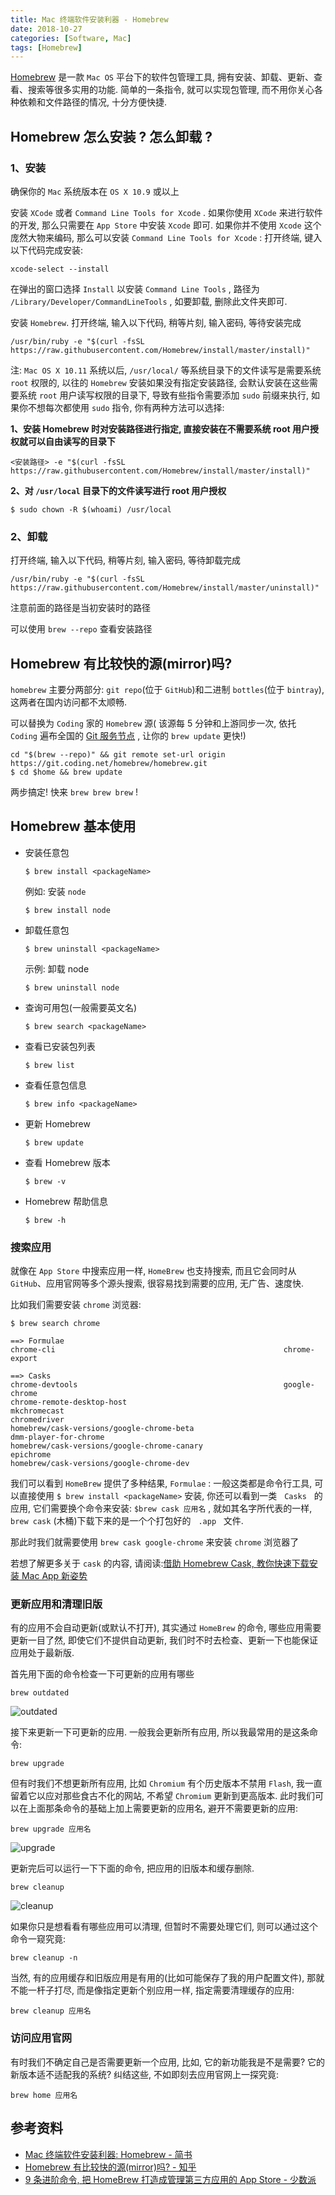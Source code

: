```yaml
---
title: Mac 终端软件安装利器 - Homebrew
date: 2018-10-27
categories: [Software, Mac]
tags: [Homebrew]
---
```


[Homebrew](https://brew.sh/index_zh-cn.html) 是一款 `Mac OS` 平台下的软件包管理工具, 拥有安装、卸载、更新、查看、搜索等很多实用的功能. 简单的一条指令, 就可以实现包管理, 而不用你关心各种依赖和文件路径的情况, 十分方便快捷.

## Homebrew 怎么安装 ? 怎么卸载 ?

### 1、安装

确保你的 `Mac` 系统版本在 `OS X 10.9` 或以上

安装 `XCode` 或者 `Command Line Tools for Xcode` . 如果你使用 `XCode` 来进行软件的开发, 那么只需要在 `App Store` 中安装 `Xcode` 即可. 如果你并不使用 `Xcode` 这个庞然大物来编码, 那么可以安装 `Command Line Tools for Xcode` : 打开终端, 键入以下代码完成安装:

    xcode-select --install

在弹出的窗口选择 `Install` 以安装 `Command Line Tools` , 路径为 `/Library/Developer/CommandLineTools` , 如要卸载, 删除此文件夹即可.

安装 `Homebrew`. 打开终端, 输入以下代码, 稍等片刻, 输入密码, 等待安装完成

    /usr/bin/ruby -e "$(curl -fsSL https://raw.githubusercontent.com/Homebrew/install/master/install)"

注: `Mac OS X 10.11` 系统以后, `/usr/local/` 等系统目录下的文件读写是需要系统 `root` 权限的, 以往的 `Homebrew` 安装如果没有指定安装路径, 会默认安装在这些需要系统 `root` 用户读写权限的目录下, 导致有些指令需要添加 `sudo` 前缀来执行, 如果你不想每次都使用 `sudo` 指令, 你有两种方法可以选择:

**1、安装 Homebrew 时对安装路径进行指定, 直接安装在不需要系统 root 用户授权就可以自由读写的目录下**

    <安装路径> -e "$(curl -fsSL https://raw.githubusercontent.com/Homebrew/install/master/install)"

**2、对 `/usr/local` 目录下的文件读写进行 root 用户授权**

    $ sudo chown -R $(whoami) /usr/local

### 2、卸载

打开终端, 输入以下代码, 稍等片刻, 输入密码, 等待卸载完成

    /usr/bin/ruby -e "$(curl -fsSL https://raw.githubusercontent.com/Homebrew/install/master/uninstall)"

注意前面的路径是当初安装时的路径

可以使用 `brew --repo` 查看安装路径

## Homebrew 有比较快的源(mirror)吗?

`homebrew` 主要分两部分: `git repo`(位于 `GitHub`)和二进制 `bottles`(位于 `bintray`), 这两者在国内访问都不太顺畅.

可以替换为 `Coding` 家的 `Homebrew` 源( 该源每 5 分钟和上游同步一次, 依托 `Coding` 遍布全国的 [Git 服务节点](http://Coding.net) , 让你的 `brew update` 更快!)

    cd "$(brew --repo)" && git remote set-url origin https://git.coding.net/homebrew/homebrew.git
    $ cd $home && brew update

两步搞定! 快来 `brew brew brew` !

## Homebrew 基本使用

- 安装任意包

  `$ brew install <packageName>`

  例如: 安装 `node`

  `$ brew install node`

- 卸载任意包

  `$ brew uninstall <packageName>`

  示例: 卸载 node

  `$ brew uninstall node`

- 查询可用包(一般需要英文名)

  `$ brew search <packageName>`

- 查看已安装包列表

  `$ brew list`

- 查看任意包信息

  `$ brew info <packageName>`

- 更新 Homebrew

  `$ brew update`

- 查看 Homebrew 版本

  `$ brew -v`

- Homebrew 帮助信息

  `$ brew -h`

### 搜索应用

就像在 `App Store` 中搜索应用一样, `HomeBrew` 也支持搜索, 而且它会同时从 `GitHub`、应用官网等多个源头搜索, 很容易找到需要的应用, 无广告、速度快.

比如我们需要安装 `chrome` 浏览器:

```shell
$ brew search chrome

==> Formulae
chrome-cli                                                   chrome-export

==> Casks
chrome-devtools                                              google-chrome
chrome-remote-desktop-host                                   mkchromecast
chromedriver                                                 homebrew/cask-versions/google-chrome-beta
dmm-player-for-chrome                                        homebrew/cask-versions/google-chrome-canary
epichrome                                                    homebrew/cask-versions/google-chrome-dev
```

我们可以看到 `HomeBrew` 提供了多种结果, `Formulae` : 一般这类都是命令行工具, 可以直接使用 `$ brew install <packageName>` 安装, 你还可以看到一类   `Casks`   的应用, 它们需要换个命令来安装: `$brew cask 应用名` , 就如其名字所代表的一样, `brew cask` (木桶)下载下来的是一个个打包好的   `.app`   文件.

那此时我们就需要使用 `brew cask google-chrome` 来安装 `chrome` 浏览器了

若想了解更多关于 `cask` 的内容, 请阅读:[借助 Homebrew Cask, 教你快速下载安装 Mac App 新姿势](https://tsz.now.sh/2018/11/07/with-homebrew-cask-you-can-quickly-download-and-install-new-poses-for-your-mac-app/)

### 更新应用和清理旧版

有的应用不会自动更新(或默认不打开), 其实通过 `HomeBrew` 的命令, 哪些应用需要更新一目了然, 即使它们不提供自动更新, 我们时不时去检查、更新一下也能保证应用处于最新版.

首先用下面的命令检查一下可更新的应用有哪些

    brew outdated

![outdated](/img/mac/051.png)

接下来更新一下可更新的应用. 一般我会更新所有应用, 所以我最常用的是这条命令:

    brew upgrade

但有时我们不想更新所有应用, 比如 `Chromium` 有个历史版本不禁用 `Flash`, 我一直留着它以应对那些食古不化的网站, 不希望 `Chromium` 更新到更高版本. 此时我们可以在上面那条命令的基础上加上需要更新的应用名, 避开不需要更新的应用:

    brew upgrade 应用名

![upgrade](/img/mac/052.png)

更新完后可以运行一下下面的命令, 把应用的旧版本和缓存删除.

    brew cleanup

![cleanup](/img/mac/053.png)

如果你只是想看看有哪些应用可以清理, 但暂时不需要处理它们, 则可以通过这个命令一窥究竟:

    brew cleanup -n

当然, 有的应用缓存和旧版应用是有用的(比如可能保存了我的用户配置文件), 那就不能一杆子打尽, 而是像指定更新个别应用一样, 指定需要清理缓存的应用:

    brew cleanup 应用名

### 访问应用官网

有时我们不确定自己是否需要更新一个应用, 比如, 它的新功能我是不是需要? 它的新版本适不适配我的系统? 纠结这些, 不如即刻去应用官网上一探究竟:

    brew home 应用名

## 参考资料

- [Mac 终端软件安装利器: Homebrew - 简书](https://www.jianshu.com/p/2ca8a4e47dff)
- [Homebrew 有比较快的源(mirror)吗? - 知乎](https://www.zhihu.com/question/31360766)
- [9 条进阶命令, 把 HomeBrew 打造成管理第三方应用的 App Store - 少数派](https://sspai.com/post/43451)

